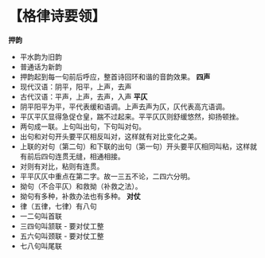 # 【格律诗要领】

**押韵**
- 平水韵为旧韵
- 普通话为新韵
- 押韵起到每一句前后呼应，整首诗回环和谐的音韵效果。
**四声**
- 现代汉语：阴平，阳平，上声，去声
- 古代汉语：平声，上声，去声，入声
**平仄**
- 阴平阳平为平，平代表缓和语调。上声去声为仄，仄代表高亢语调。
- 平仄平仄显得急促仓皇，踹不过起来。平平仄仄则舒缓悠然，抑扬顿挫。
- 两句成一联。上句叫出句，下句叫对句。
- 出句和对句开头要平仄相反叫对，这样就有对比变化之美。
- 上联的对句（第二句）和下联的出句（第一句）开头要平仄相同叫粘，这样就有前后四句连贯无缝，相通相接。
- 对则有对比，粘则有连贯。
- 平平仄仄中重点在第二字。故一三五不论，二四六分明。
- 拗句（不合平仄）和救拗（补救之法）。
- 拗句有多种，补救办法也有多种。
**对仗**
- 律（五律，七律）有八句
- 一二句叫首联
- 三四句叫颔联 - 要对仗工整
- 五六句叫颈联 - 要对仗工整
- 七八句叫尾联
